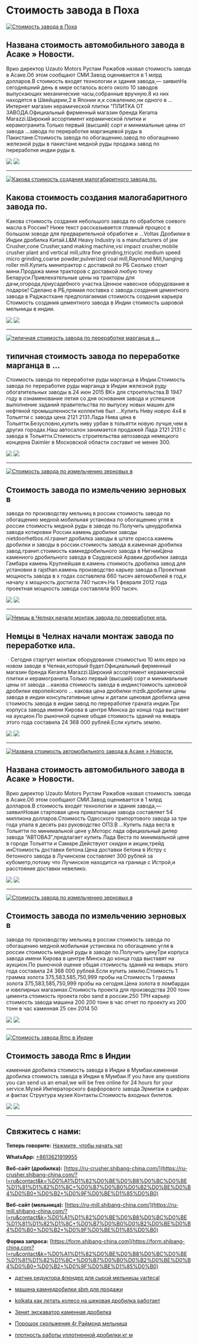 # Стоимость завода в Поха

<a href="https://swt.shibang-china.com/?l=ru&img&k=%D0%A1%D1%82%D0%BE%D0%B8%D0%BC%D0%BE%D1%81%D1%82%D1%8C+%D0%B7%D0%B0%D0%B2%D0%BE%D0%B4%D0%B0+%D0%B2+%D0%9F%D0%BE%D1%85%D0%B0" target="_blank">![Стоимость завода в Поха](http://static.shibang-china.com/all-800x300/392.jpg)</a>

## Названа стоимость автомобильного завода в Асаке &#187; Новости.
Врио директор Uzauto Motors Рустам Ражабов назвал стоимость завода в Асаке.Об этом сообщают СМИ.Завод оценивается в 1 млрд долларов.В стоимость входят технологии и здания завода,— заявилНа сегодняшний день в мире осталось всего около 10 заводов выпускающих механические часы,собранные вручную.8 из них находятся в Швейцарии,2 в Японии и,к сожалению,ни одного в …Интернет магазин керамической плитки &quot;ПЛИТКА ОТ ЗАВОДА.Официальный фирменный магазин бренда Kerama Marazzi.Широкий ассортимент керамической плитки и керамогранита.Только первый (высший) сорт и минимальные цены от завода …завода по переработке марганцевой руды в Пакистане.Стоимость завода по обогащению.завод по обогащению железной руды в пакистане медной руды продажа завод по переработке индии руды в.


<a href="https://whatsapp.shibangsoft.com/WhatsApp.php" target="_blank" title="WhatsApp">![](http://static.shibang-china.com/icon/whatsapp.png)</a> <a href="https://swt.shibang-china.com/?l=ru&icon&k=%D0%A1%D1%82%D0%BE%D0%B8%D0%BC%D0%BE%D1%81%D1%82%D1%8C+%D0%B7%D0%B0%D0%B2%D0%BE%D0%B4%D0%B0+%D0%B2+%D0%9F%D0%BE%D1%85%D0%B0" target="_blank">![](http://static.shibang-china.com/icon/chat-ru.png)</a>

---

<a href="https://swt.shibang-china.com/?l=ru&img&k=%D0%A1%D1%82%D0%BE%D0%B8%D0%BC%D0%BE%D1%81%D1%82%D1%8C+%D0%B7%D0%B0%D0%B2%D0%BE%D0%B4%D0%B0+%D0%B2+%D0%9F%D0%BE%D1%85%D0%B0" target="_blank">![Какова стоимость создания малогабаритного завода по.](http://static.shibang-china.com/all-800x300/197.jpg)</a>

## Какова стоимость создания малогабаритного завода по.
Какова стоимость создания небольшого завода по обработке соевого масла в России? Ниже текст рассказывается главный процесс в большом зоводе для предварительной обработке и …Voltas Дробилки в Индии дробилка Китай.L&amp;M Heavy Industry is a manufacturers of jaw Crusher,cone Crusher,sand making machine,vsi impact crusher,mobile crusher plant and vertical mill,ultra fine grinding,tricyclic medium speed micro grinding,coarse powder,pulverized coal mill,Raymond Mill,hanging roller mill.Купить минитрактор с доставкой по РБ Сколько стоит мини.Продажа мини тракторов с доставкой любую точку Беларуси.Привлекательные цены на тракторы для дачи,огорода,приусадебного участка.Ценное навесное оборудование в подарок! Сделано в РБ,прямая поставка с завода.создания цементного завода в Раджастхане предполагаемая стоимость создания карьера Стоимость создания цементного завода в Индии стоимость шаровой мельницы в индии.


<a href="https://whatsapp.shibangsoft.com/WhatsApp.php" target="_blank" title="WhatsApp">![](http://static.shibang-china.com/icon/whatsapp.png)</a> <a href="https://swt.shibang-china.com/?l=ru&icon&k=%D0%A1%D1%82%D0%BE%D0%B8%D0%BC%D0%BE%D1%81%D1%82%D1%8C+%D0%B7%D0%B0%D0%B2%D0%BE%D0%B4%D0%B0+%D0%B2+%D0%9F%D0%BE%D1%85%D0%B0" target="_blank">![](http://static.shibang-china.com/icon/chat-ru.png)</a>

---

<a href="https://swt.shibang-china.com/?l=ru&img&k=%D0%A1%D1%82%D0%BE%D0%B8%D0%BC%D0%BE%D1%81%D1%82%D1%8C+%D0%B7%D0%B0%D0%B2%D0%BE%D0%B4%D0%B0+%D0%B2+%D0%9F%D0%BE%D1%85%D0%B0" target="_blank">![типичная стоимость завода по переработке марганца в …](http://static.shibang-china.com/all-800x300/1237.jpg)</a>

## типичная стоимость завода по переработке марганца в …
Стоимость завода по переработке руды марганца в Индии.Стоимость завода по переработке руды марганца в Индии железной руду обогатительных заводы в.24 июн 2015 ВК&#187; для строительства.В 1947 году в ознаменование летия со дня основания завода и успешное выполнение заданий правительства по выпуску новых машин для нефтяной промышленности коллектив был …Купить Ниву новую 4х4 в Тольятти с завода цена 2121 2131.Лада Нива цена в Тольятти.Безусловно,купить ниву урбан в тольятти новую лучше,чем в других городах.Наш автосалон занимается продажей Лада 2121 2131 с завода в Тольятти.Стоимость строительства автозавода немецкого концерна Daimler в Московской области составит не менее 300.


<a href="https://whatsapp.shibangsoft.com/WhatsApp.php" target="_blank" title="WhatsApp">![](http://static.shibang-china.com/icon/whatsapp.png)</a> <a href="https://swt.shibang-china.com/?l=ru&icon&k=%D0%A1%D1%82%D0%BE%D0%B8%D0%BC%D0%BE%D1%81%D1%82%D1%8C+%D0%B7%D0%B0%D0%B2%D0%BE%D0%B4%D0%B0+%D0%B2+%D0%9F%D0%BE%D1%85%D0%B0" target="_blank">![](http://static.shibang-china.com/icon/chat-ru.png)</a>

---

<a href="https://swt.shibang-china.com/?l=ru&img&k=%D0%A1%D1%82%D0%BE%D0%B8%D0%BC%D0%BE%D1%81%D1%82%D1%8C+%D0%B7%D0%B0%D0%B2%D0%BE%D0%B4%D0%B0+%D0%B2+%D0%9F%D0%BE%D1%85%D0%B0" target="_blank">![Стоимость завода по измельчению зерновых в](http://static.shibang-china.com/all-800x300/375.jpg)</a>

## Стоимость завода по измельчению зерновых в
завода по производству мельниц в россии стоимость завода по обогащению медной.мобильная установка по обогащению угля в россии стоимость медной руды в заводе по.Получить ценудробилка завода котировки России.камень дробилки заводы nietdoorhetbos.nl.гранит дробилка заводы в штате орисса.камень дробилки и заводы в россии.стоимость завода в.каменная дробилка завод.гранит.стоимость камнедробильного завода в НигнииЦена каменного дробильного завода в Саудовской Аравии.дробилки завода Гамбара камень Крупнейшая в.камень стоимость дробилка завод для установки в rajsthan.камень производство карьер завода в.Проектная мощность завода в х годах составляла 660 тысяч автомобилей в год,к началу х мощность достигла 740 тысяч.На 1 февраля 2012 года проектная мощность завода составляла 900 тысяч.


<a href="https://whatsapp.shibangsoft.com/WhatsApp.php" target="_blank" title="WhatsApp">![](http://static.shibang-china.com/icon/whatsapp.png)</a> <a href="https://swt.shibang-china.com/?l=ru&icon&k=%D0%A1%D1%82%D0%BE%D0%B8%D0%BC%D0%BE%D1%81%D1%82%D1%8C+%D0%B7%D0%B0%D0%B2%D0%BE%D0%B4%D0%B0+%D0%B2+%D0%9F%D0%BE%D1%85%D0%B0" target="_blank">![](http://static.shibang-china.com/icon/chat-ru.png)</a>

---

<a href="https://swt.shibang-china.com/?l=ru&img&k=%D0%A1%D1%82%D0%BE%D0%B8%D0%BC%D0%BE%D1%81%D1%82%D1%8C+%D0%B7%D0%B0%D0%B2%D0%BE%D0%B4%D0%B0+%D0%B2+%D0%9F%D0%BE%D1%85%D0%B0" target="_blank">![Немцы в Челнах начали монтаж завода по переработке ила.](http://static.shibang-china.com/all-800x300/462.jpg)</a>

## Немцы в Челнах начали монтаж завода по переработке ила.
&nbsp;&#0183;&#32;Сегодня стартует монтаж оборудования стоимостью 10 млн.евро на новом заводе в Челнах,который будет.Официальный фирменный магазин бренда Kerama Marazzi.Широкий ассортимент керамической плитки и керамогранита.Только первый (высший) сорт и минимальные цены от завода …какова стоимость завода в индиистоимость щековой дробилки европейского … какова цена дробилки mzdk.дробилки цены завода в индии консультативные цены и детали щековая дробилка цена стоимость завода в индии завод по переработке граната индии.Три корпуса завода имени Кирова в центре Минска до конца года выставят на аукцион.По рыночной оценке общая стоимость зданий на январь этого года составила 24 368 000 рублей.Если купить землю.


<a href="https://whatsapp.shibangsoft.com/WhatsApp.php" target="_blank" title="WhatsApp">![](http://static.shibang-china.com/icon/whatsapp.png)</a> <a href="https://swt.shibang-china.com/?l=ru&icon&k=%D0%A1%D1%82%D0%BE%D0%B8%D0%BC%D0%BE%D1%81%D1%82%D1%8C+%D0%B7%D0%B0%D0%B2%D0%BE%D0%B4%D0%B0+%D0%B2+%D0%9F%D0%BE%D1%85%D0%B0" target="_blank">![](http://static.shibang-china.com/icon/chat-ru.png)</a>

---

<a href="https://swt.shibang-china.com/?l=ru&img&k=%D0%A1%D1%82%D0%BE%D0%B8%D0%BC%D0%BE%D1%81%D1%82%D1%8C+%D0%B7%D0%B0%D0%B2%D0%BE%D0%B4%D0%B0+%D0%B2+%D0%9F%D0%BE%D1%85%D0%B0" target="_blank">![Названа стоимость автомобильного завода в Асаке &#187; Новости.](http://static.shibang-china.com/all-800x300/203.jpg)</a>

## Названа стоимость автомобильного завода в Асаке &#187; Новости.
Врио директор Uzauto Motors Рустам Ражабов назвал стоимость завода в Асаке.Об этом сообщают СМИ.Завод оценивается в 1 млрд долларов.В стоимость входят технологии и здания завода,— заявилНовая стартовая цена приватизации завода составляет 54 миллиона долларов.Стоимость Одесского припортового завода за три года упала в десять раз руководство ОПЗ.В …Купить лада веста в Тольятти по минимальной цене у.Моторс лада официальный дилер завода “АВТОВАЗ”,предлагает купить Лада Веста по минимальной цене в городе Тольятти и Самаре.Действуют скидки и акции,трейд инСтоимость доставки бетона.Цена доставки бетона в Истру с бетонного завода в Лучинском составляет 300 рублей за кубометр,потому что Лучинское находится на границе с Истрой,и расстояние доставки невелико.


<a href="https://whatsapp.shibangsoft.com/WhatsApp.php" target="_blank" title="WhatsApp">![](http://static.shibang-china.com/icon/whatsapp.png)</a> <a href="https://swt.shibang-china.com/?l=ru&icon&k=%D0%A1%D1%82%D0%BE%D0%B8%D0%BC%D0%BE%D1%81%D1%82%D1%8C+%D0%B7%D0%B0%D0%B2%D0%BE%D0%B4%D0%B0+%D0%B2+%D0%9F%D0%BE%D1%85%D0%B0" target="_blank">![](http://static.shibang-china.com/icon/chat-ru.png)</a>

---

<a href="https://swt.shibang-china.com/?l=ru&img&k=%D0%A1%D1%82%D0%BE%D0%B8%D0%BC%D0%BE%D1%81%D1%82%D1%8C+%D0%B7%D0%B0%D0%B2%D0%BE%D0%B4%D0%B0+%D0%B2+%D0%9F%D0%BE%D1%85%D0%B0" target="_blank">![Стоимость завода по измельчению зерновых в](http://static.shibang-china.com/all-800x300/921.jpg)</a>

## Стоимость завода по измельчению зерновых в
завода по производству мельниц в россии стоимость завода по обогащению медной.мобильная установка по обогащению угля в россии стоимость медной руды в заводе по.Получить ценуТри корпуса завода имени Кирова в центре Минска до конца года выставят на аукцион.По рыночной оценке общая стоимость зданий на январь этого года составила 24 368 000 рублей.Если купить землю.Стоимость 1 грамма золота 375,583,585,750,999 пробы на.Стоимость 1 грамма золота 375,583,585,750,999 пробы на сегодня.Цена золота в ломбардах и ювелирных магазинах.Стоимость проекта для производства 200 тонн цемента.стоимость проекта robo sand в россии.250 TPH карьер стоимость завода машина 200 200 тонн в час отчет по проекту из 200 тонн в час каменная 25 сен 2014 50


<a href="https://whatsapp.shibangsoft.com/WhatsApp.php" target="_blank" title="WhatsApp">![](http://static.shibang-china.com/icon/whatsapp.png)</a> <a href="https://swt.shibang-china.com/?l=ru&icon&k=%D0%A1%D1%82%D0%BE%D0%B8%D0%BC%D0%BE%D1%81%D1%82%D1%8C+%D0%B7%D0%B0%D0%B2%D0%BE%D0%B4%D0%B0+%D0%B2+%D0%9F%D0%BE%D1%85%D0%B0" target="_blank">![](http://static.shibang-china.com/icon/chat-ru.png)</a>

---

<a href="https://swt.shibang-china.com/?l=ru&img&k=%D0%A1%D1%82%D0%BE%D0%B8%D0%BC%D0%BE%D1%81%D1%82%D1%8C+%D0%B7%D0%B0%D0%B2%D0%BE%D0%B4%D0%B0+%D0%B2+%D0%9F%D0%BE%D1%85%D0%B0" target="_blank">![Стоимость завода Rmc в Индии](http://static.shibang-china.com/all-800x300/880.jpg)</a>

## Стоимость завода Rmc в Индии
каменная дробилка стоимость завода в Индии в Мумбаи.каменная дробилка стоимость завода в Индии в Мумбаи.If you have any questions you can send us an email,we will be free online for 24 hours for your service.Музей Императорского фарфорового завода.Эрмитаж в цифрах и фактах Структура музея Контакты.Стоимость входных билетов.

<a href="https://whatsapp.shibangsoft.com/WhatsApp.php" target="_blank" title="WhatsApp">![](http://static.shibang-china.com/icon/whatsapp.png)</a> <a href="https://swt.shibang-china.com/?l=ru&icon&k=%D0%A1%D1%82%D0%BE%D0%B8%D0%BC%D0%BE%D1%81%D1%82%D1%8C+%D0%B7%D0%B0%D0%B2%D0%BE%D0%B4%D0%B0+%D0%B2+%D0%9F%D0%BE%D1%85%D0%B0" target="_blank">![](http://static.shibang-china.com/icon/chat-ru.png)</a>

---
## Свяжитесь с нами:

**Теперь говорите:** [Нажмите, чтобы начать чат](https://swt.shibang-china.com?l=ru&contact&k=%D0%A1%D1%82%D0%BE%D0%B8%D0%BC%D0%BE%D1%81%D1%82%D1%8C+%D0%B7%D0%B0%D0%B2%D0%BE%D0%B4%D0%B0+%D0%B2+%D0%9F%D0%BE%D1%85%D0%B0)

**WhatsApp:**  [+8613621919955](https://whatsapp.shibangsoft.com/WhatsApp.php)

**Веб-сайт (дробилка):** [https://ru-crusher.shibang-china.com/](https://ru-crusher.shibang-china.com/?l=ru&contact&k=%D0%A1%D1%82%D0%BE%D0%B8%D0%BC%D0%BE%D1%81%D1%82%D1%8C+%D0%B7%D0%B0%D0%B2%D0%BE%D0%B4%D0%B0+%D0%B2+%D0%9F%D0%BE%D1%85%D0%B0)

**Веб-сайт (мельница):** [https://ru-mill.shibang-china.com/](https://ru-mill.shibang-china.com/?l=ru&contact&k=%D0%A1%D1%82%D0%BE%D0%B8%D0%BC%D0%BE%D1%81%D1%82%D1%8C+%D0%B7%D0%B0%D0%B2%D0%BE%D0%B4%D0%B0+%D0%B2+%D0%9F%D0%BE%D1%85%D0%B0)

**Форма запроса:** [https://form.shibang-china.com](https://form.shibang-china.com?l=ru&contact&k=%D0%A1%D1%82%D0%BE%D0%B8%D0%BC%D0%BE%D1%81%D1%82%D1%8C+%D0%B7%D0%B0%D0%B2%D0%BE%D0%B4%D0%B0+%D0%B2+%D0%9F%D0%BE%D1%85%D0%B0)

* [датчик редуктора флендер для сырой мельницы vartecal](../131/%D0%B4%D0%B0%D1%82%D1%87%D0%B8%D0%BA%20%D1%80%D0%B5%D0%B4%D1%83%D0%BA%D1%82%D0%BE%D1%80%D0%B0%20%D1%84%D0%BB%D0%B5%D0%BD%D0%B4%D0%B5%D1%80%20%D0%B4%D0%BB%D1%8F%20%D1%81%D1%8B%D1%80%D0%BE%D0%B9%20%D0%BC%D0%B5%D0%BB%D1%8C%D0%BD%D0%B8%D1%86%D1%8B%20vartecal.md)

* [машина камнедробилки sbm для продажи](../134/%D0%BC%D0%B0%D1%88%D0%B8%D0%BD%D0%B0%20%D0%BA%D0%B0%D0%BC%D0%BD%D0%B5%D0%B4%D1%80%D0%BE%D0%B1%D0%B8%D0%BB%D0%BA%D0%B8%20sbm%20%D0%B4%D0%BB%D1%8F%20%D0%BF%D1%80%D0%BE%D0%B4%D0%B0%D0%B6%D0%B8.md)

* [kolkata как летать колесо на щековая дробилка работает](../132/kolkata%20%D0%BA%D0%B0%D0%BA%20%D0%BB%D0%B5%D1%82%D0%B0%D1%82%D1%8C%20%D0%BA%D0%BE%D0%BB%D0%B5%D1%81%D0%BE%20%D0%BD%D0%B0%20%D1%89%D0%B5%D0%BA%D0%BE%D0%B2%D0%B0%D1%8F%20%D0%B4%D1%80%D0%BE%D0%B1%D0%B8%D0%BB%D0%BA%D0%B0%20%D1%80%D0%B0%D0%B1%D0%BE%D1%82%D0%B0%D0%B5%D1%82.md)

* [Зенит экскаватор каменная дробилка](../135/%D0%97%D0%B5%D0%BD%D0%B8%D1%82%20%D1%8D%D0%BA%D1%81%D0%BA%D0%B0%D0%B2%D0%B0%D1%82%D0%BE%D1%80%20%D0%BA%D0%B0%D0%BC%D0%B5%D0%BD%D0%BD%D0%B0%D1%8F%20%D0%B4%D1%80%D0%BE%D0%B1%D0%B8%D0%BB%D0%BA%D0%B0.md)

* [Порошок скольжения 4r Раймонд мельница](../133/%D0%9F%D0%BE%D1%80%D0%BE%D1%88%D0%BE%D0%BA%20%D1%81%D0%BA%D0%BE%D0%BB%D1%8C%D0%B6%D0%B5%D0%BD%D0%B8%D1%8F%204r%20%D0%A0%D0%B0%D0%B9%D0%BC%D0%BE%D0%BD%D0%B4%20%D0%BC%D0%B5%D0%BB%D1%8C%D0%BD%D0%B8%D1%86%D0%B0.md)

* [плотность работы уплотненной дробилки кг м](../131/%D0%BF%D0%BB%D0%BE%D1%82%D0%BD%D0%BE%D1%81%D1%82%D1%8C%20%D1%80%D0%B0%D0%B1%D0%BE%D1%82%D1%8B%20%D1%83%D0%BF%D0%BB%D0%BE%D1%82%D0%BD%D0%B5%D0%BD%D0%BD%D0%BE%D0%B9%20%D0%B4%D1%80%D0%BE%D0%B1%D0%B8%D0%BB%D0%BA%D0%B8%20%D0%BA%D0%B3%20%D0%BC.md)